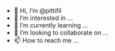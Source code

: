 - 👋 Hi, I’m @pittifil
- 👀 I’m interested in ...
- 🌱 I’m currently learning ...
- 💞️ I’m looking to collaborate on ...
- 📫 How to reach me ...

<!---
pittifil/pittifil is a ✨ special ✨ repository because its `README.md` (this file) appears on your GitHub profile.
You can click the Preview link to take a look at your changes.
--->
